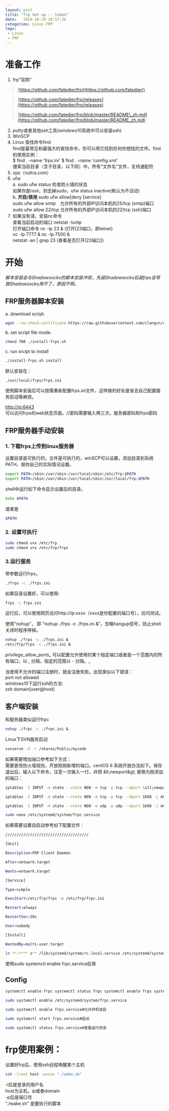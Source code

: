 ```yaml
---
layout: post
title: "frp Set up -- Simon"
date:   2018-10-29 10:57:36
categories: Linux FRP
tags: 
 - Linux
 - FRP
---
```


# 准备工作

1. frp"官网"

> [https://github.com/fatedier/frp](https://github.com/fatedier/)

> [https://github.com/fatedier/frp/releases](https://github.com/fatedier/frp/releases)

> [https://github.com/fatedier/frp/blob/master/README\_zh.md](https://github.com/fatedier/frp/blob/master/README_zh.md)

2. putty或者其他ssh工具(windows10系统中可以安装ssh)   
3. WinSCP  
4. Linux 查找命令find   
find是最常见和最强大的查找命令，你可以用它找到任何你想找的文件。find的使用实例：  
$ find . -name 'frps.ini' $ find . -name 'comfig.xml'  
搜索当前目录（含子目录，以下同）中，所有"文件名"文件，支持通配符   
5. vps（vultra.com）  
6. ufw  
a. sudo ufw status 检查防火墙的状态  
如果你是root，则去掉sudo，ufw status inactive(默认为不活动)  
b. **开启/禁用** sudo ufw allow|deny [service]  
sudo ufw allow smtp　允许所有的外部IP访问本机的25/tcp (smtp)端口  
sudo ufw allow 22/tcp 允许所有的外部IP访问本机的22/tcp (ssh)端口  
7. 如果没有请，安装nc命令  
查看当前启动的端口 netstat -luntp   
打开端口命令 nc -lp 23 & (打开[23端口，即telnet)  
nc -lp 7777 & nc -lp 7500 &  
netstat -an | grep 23 (查看是否打开[23端口]) 

# 开始  
*脚本安装会与Shadowsocks的脚本安装冲突，先装Shadowsocks后装frps会导致Shadowsocks用不了，原因不明。*  

## FRP服务器脚本安装  

a. download script.  
```bash
wget --no-check-certificate https://raw.githubusercontent.com/clangcn/onekey-install-shell/master/frps/install-frps.sh -O ./install-frps.sh
```
b. set script file mode.  
```bash
chmod 700 ./install-frps.sh
```
c. run srcipt to install
```bash
./install-frps.sh install
```

默认安装在：   
```
./usr/local/frps/frps.ini
```
使用脚本安装后可以按需重新配置frps.ini文件，这样做的好处是省去自己配置服务启动等麻烦。

[http://ip:6443](http://ip:6443)  
可以访问frps的web状态页面。//密码需要输入两三次，服务器密码和frps密码

## FRP服务器手动安装  

### 1. 下载frps上传到linux服务器  
设置目录是可执行的，文件是可执行的，winSCP可以设置，添加目录到系统PATH，按你自己的实际情况设置。 
```bash
export PATH=/sbin:/usr/sbin:/usr/local/sbin:/etc/frp:$PATH  
export PATH=/sbin:/usr/sbin:/usr/local/sbin:/usr/local/frp:$PATH  
```
shell中运行如下命令显示设置后的目录。   
```bash
echo $PATH 
```
或者是 
```bash
$PATH
```

### 2. 设置可执行
```bash
sudo chmod u+x /etc/frp   
sudo chmod u+x /etc/frp/frps  
```
### 3.运行服务  
带参数运行frps，
```bash
./frps -c ./frps.ini
```
如果目录设置好，可以使用:  
```bash
frps -c frps.ini
```

运行后，可以使用网页访问http://ip:xxxx（xxxx是你配置的端口号），访问测试。

使用"nohup"， 即 "nohup ./frps -c ./frps.ini &"，忽略hangup信号，防止shell关闭时程序停掉。
```bash
nohup ./frps -c ./frps.ini &
/etc/frp/frps -c ./frps.ini &
```
_privilege_allow_ports__ 可以配置允许使用的某个指定端口或者是一个范围内的所有端口，以 , 分隔，指定的范围以 - 分隔。_

当使用不允许的端口注册时，就会注册失败。出现类似以下错误：  
port not allowed  
windows10下运行ssh的方法:    
ssh domain\[user@host]

## 客户端安装
和服务器类似运行frpc   
```bash
nohup ./frpc -c ./frpc.ini &
```
Linux下SVN服务启动
```bash
svnserve -d -r /shares/Public/mycode
```
如果需要增加端口参考如下方式：  
需要更改防火墙规则，开放刚刚新增的端口。centOS 6 系统开放办法如下。保存退出后，输入以下命令，注意一次输入一行，并把 \&lt;newport\&gt; 替换为刚添加的端口：
```bash
iptables -I INPUT -m state --state NEW -m tcp -p tcp --dport \&lt;newport\&gt; -j ACCEPT iptables -I INPUT -m state --state NEW -m udp -p udp --dport \&lt;newport\&gt; -j ACCEPT /etc/init.d/iptables save /etc/init.d/iptables restart

iptables -I INPUT -m state --state NEW -m tcp -p tcp --dport 1688 -j ACCEPT

iptables -I INPUT -m state --state NEW -m udp -p udp --dport 1688 -j ACCEPT

sudo nano /etc/systemd/system/frpc.service
```
如果需要设置自启动参考如下配置文件：   
```bash
/////////////////////////////////////

[Unit]

Description=FRP Client Daemon

After=network.target

Wants=network.target

[Service]

Type=simple

ExecStart=/etc/frp/frpc -c /etc/frp/frpc.ini

Restart=always

RestartSec=20s

User=nobody

[Install]

WantedBy=multi-user.target
```

```bash
ln **-**** s** /lib/systemd/system/rc.local.service /etc/systemd/system/
```

使用sudo systemctl enable frpc.service启用

## Config
```bash
systemctl enable frpc systemctl status frpc systemctl enable frps systemctl status frps

sudo systemctl enable /etc/systemd/system/frpc.service

sudo systemctl enable frps.service#允许开机自启

sudo systemctl start frps.service#启动

sudo systemctl status frps.service#查看运行状态
```

# frp使用案例：
设置好frp后，使用ssh远程唤醒某个主机
```bash
ssh -lroot host -pxxxx "./wake.sh"
```
-l后是登录的用户名  
host为主机，ip或者domain  
-p后是端口号  
"./wake.sh" 是要执行的脚本  